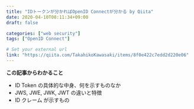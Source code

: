 ```yaml
---
title: "IDトークンが分かればOpenID Connectが分かる by Qiita"
date: 2020-04-10T08:11:34+09:00
draft: false

categories: ["web security"]
tags: ["OpenID Connect"]

# Set your external url
link: "https://qiita.com/TakahikoKawasaki/items/8f0e422c7edd2d220e06"
---
```


**この記事からわかること**

- ID Token の具体的な中身、何を示すものなか
- JWS, JWE, JWK, JWT の違いと特徴
- ID クレーム が示すもの
